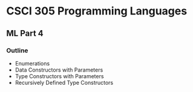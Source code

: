 # CSCI 305 Programming Languages

## ML Part 4

### Outline

* Enumerations
* Data Constructors with Parameters
* Type Constructors with Parameters
* Recursively Defined Type Constructors
